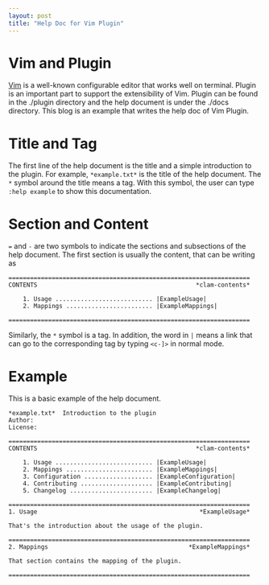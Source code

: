 ```yaml
---
layout: post
title: "Help Doc for Vim Plugin"
---
```


# Vim and Plugin 

[Vim](https://www.vim.org/) is a well-known configurable editor that works well on terminal.
Plugin is an important part to support the extensibility of Vim.
Plugin can be found in the ./plugin directory and the help document is under the ./docs directory. 
This blog is an example that writes the help doc of Vim Plugin. 

# Title and Tag

The first line of the help document is the title and a simple introduction to the plugin.
For example, `*example.txt*` is the title of the help document.
The `*` symbol around the title means a tag.
With this symbol, the user can type `:help example` to show this documentation.

# Section and Content

`=` and `-` are two symbols to indicate the sections and subsections of the help document.
The first section is usually the content, that can be writing as

    ===================================================================
    CONTENTS                                            *clam-contents*

        1. Usage ........................... |ExampleUsage|
        2. Mappings ........................ |ExampleMappings|

    ===================================================================

Similarly, the `*` symbol is a tag.
In addition, the word in `|` means a link that can go to the corresponding tag by typing `<c-]>` in normal mode.

# Example

This is a basic example of the help document.

    *example.txt*  Introduction to the plugin
    Author: 
    License:

    ===================================================================
    CONTENTS                                            *clam-contents*

        1. Usage ........................... |ExampleUsage|
        2. Mappings ........................ |ExampleMappings|
        3. Configuration ................... |ExampleConfiguration|
        4. Contributing .................... |ExampleContributing|
        5. Changelog ....................... |ExampleChangelog|

    ===================================================================
    1. Usage                                             *ExampleUsage*

    That's the introduction about the usage of the plugin.

    ===================================================================
    2. Mappings                                       *ExampleMappings*

    That section contains the mapping of the plugin.

    ===================================================================
